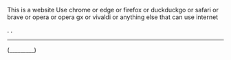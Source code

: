 This is a website
Use chrome or edge or firefox or duckduckgo or safari or brave or opera or opera gx or vivaldi or anything else that can use internet

.           .
  _________
 (_________)

